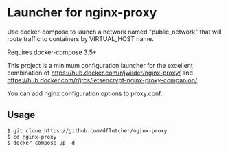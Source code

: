 
# Launcher for nginx-proxy

Use docker-compose to launch a network named "public_network" that will route traffic to containers by VIRTUAL_HOST name.

Requires docker-compose 3.5+

This project is a minimum configuration launcher for the excellent combination of https://hub.docker.com/r/jwilder/nginx-proxy/ and https://hub.docker.com/r/jrcs/letsencrypt-nginx-proxy-companion/

You can add nginx configuration options to proxy.conf.

## Usage

    $ git clone https://github.com/dfletcher/nginx-proxy
    $ cd nginx-proxy
    $ docker-compose up -d
